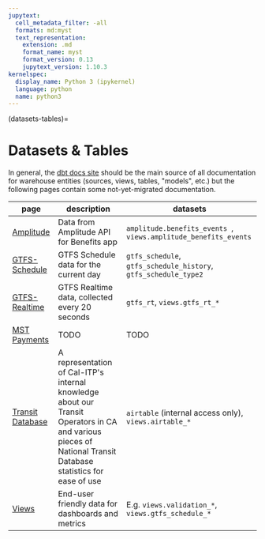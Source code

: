 ```yaml
---
jupytext:
  cell_metadata_filter: -all
  formats: md:myst
  text_representation:
    extension: .md
    format_name: myst
    format_version: 0.13
    jupytext_version: 1.10.3
kernelspec:
  display_name: Python 3 (ipykernel)
  language: python
  name: python3
---
```

(datasets-tables)=
# Datasets & Tables
In general, the [dbt docs site](https://dbt-docs.calitp.org/) should be the main
source of all documentation for warehouse entities (sources, views, tables,
"models", etc.) but the following pages contain some not-yet-migrated
documentation.

| page | description | datasets |
| ---- | ----------- | -------- |
| [Amplitude](./amplitude.md) | Data from Amplitude API for Benefits app | `amplitude.benefits_events `, `views.amplitude_benefits_events` |
| [GTFS-Schedule](./gtfs_schedule.md) | GTFS Schedule data for the current day | `gtfs_schedule`, `gtfs_schedule_history`, `gtfs_schedule_type2` |
| [GTFS-Realtime](gtfs-realtime) | GTFS Realtime data, collected every 20 seconds | `gtfs_rt`, `views.gtfs_rt_*` |
| [MST Payments](./mst_payments.md) | TODO | TODO |
| [Transit Database](./transitdatabase.md) | A representation of Cal-ITP's internal knowledge about our Transit Operators in CA and various pieces of National Transit Database statistics for ease of use | `airtable` (internal access only), `views.airtable_*` |
| [Views](./views.md) | End-user friendly data for dashboards and metrics | E.g. `views.validation_*`, `views.gtfs_schedule_*` |
